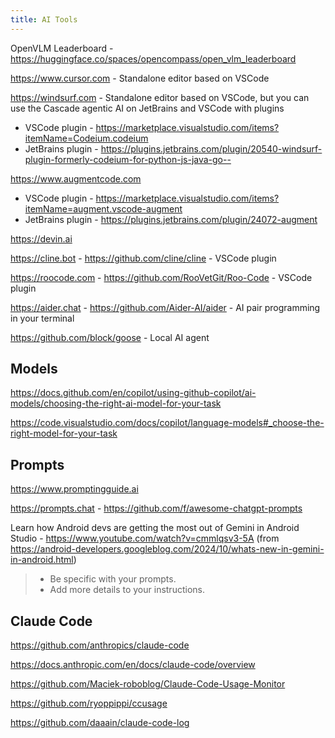 ```yaml
---
title: AI Tools
---
```


OpenVLM Leaderboard - https://huggingface.co/spaces/opencompass/open_vlm_leaderboard

https://www.cursor.com - Standalone editor based on VSCode

https://windsurf.com - Standalone editor based on VSCode, but you can use the Cascade agentic AI on JetBrains and VSCode with plugins

- VSCode plugin - https://marketplace.visualstudio.com/items?itemName=Codeium.codeium
- JetBrains plugin - https://plugins.jetbrains.com/plugin/20540-windsurf-plugin-formerly-codeium-for-python-js-java-go--

https://www.augmentcode.com

- VSCode plugin - https://marketplace.visualstudio.com/items?itemName=augment.vscode-augment
- JetBrains plugin - https://plugins.jetbrains.com/plugin/24072-augment

https://devin.ai

https://cline.bot - https://github.com/cline/cline - VSCode plugin

https://roocode.com - https://github.com/RooVetGit/Roo-Code - VSCode plugin

https://aider.chat - https://github.com/Aider-AI/aider - AI pair programming in your terminal

https://github.com/block/goose - Local AI agent

## Models

https://docs.github.com/en/copilot/using-github-copilot/ai-models/choosing-the-right-ai-model-for-your-task

https://code.visualstudio.com/docs/copilot/language-models#_choose-the-right-model-for-your-task

## Prompts

https://www.promptingguide.ai

https://prompts.chat - https://github.com/f/awesome-chatgpt-prompts

Learn how Android devs are getting the most out of Gemini in Android Studio - https://www.youtube.com/watch?v=cmmlqsv3-5A (from https://android-developers.googleblog.com/2024/10/whats-new-in-gemini-in-android.html)

> - Be specific with your prompts.
> - Add more details to your instructions.

## Claude Code

https://github.com/anthropics/claude-code

https://docs.anthropic.com/en/docs/claude-code/overview

https://github.com/Maciek-roboblog/Claude-Code-Usage-Monitor

https://github.com/ryoppippi/ccusage

https://github.com/daaain/claude-code-log
